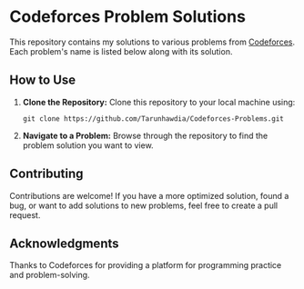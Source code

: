 # Codeforces Problem Solutions

This repository contains my solutions to various problems from [Codeforces](https://codeforces.com). Each problem's name is listed below along with its solution.



## How to Use

1. **Clone the Repository:** Clone this repository to your local machine using:
    ```
    git clone https://github.com/Tarunhawdia/Codeforces-Problems.git
    ```
2. **Navigate to a Problem:** Browse through the repository to find the problem solution you want to view.

## Contributing

Contributions are welcome! If you have a more optimized solution, found a bug, or want to add solutions to new problems, feel free to create a pull request.

## Acknowledgments

Thanks to Codeforces for providing a platform for programming practice and problem-solving.
